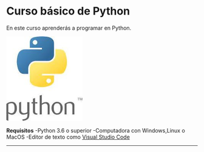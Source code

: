 # Curso básico de Python
En este curso aprenderás a programar en Python.

![Logo de python](imagenes\logopy.jpg)

**Requisitos** 
-Python 3.6 o superior
-Computadora con Windows,Linux o MacOS
-Editor de texto como           [Visual Studio Code]([https://code.visualstudio.com/](https://github.com/Gabrielcr12/Curso-basico-python/blob/main/imagenes/logopy.jpg))

------------------------------------------------


